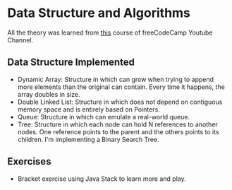 # Data Structure and Algorithms

All the theory was learned from [this](https://www.youtube.com/watch?v=RBSGKlAvoiM&t=252s) course of freeCodeCamp Youtube Channel.

## Data Structure Implemented
- Dynamic Array: Structure in which can grow when trying to append more elements than the original can contain. Every time it happens, the array doubles in size.
- Double Linked List: Structure in which does not depend on contiguous memory space and is entirely based on Pointers.
- Queue: Structure in which can emulate a real-world queue.
- Tree: Structure in which each node can hold N references to another nodes. One reference points to the parent and the others points to its children. I'm implementing a Binary Search Tree.

## Exercises
- Bracket exercise using Java Stack to learn more and play.